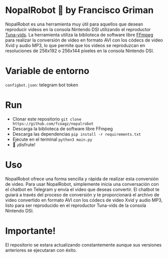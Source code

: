 # NopalRobot 🌵 by Francisco Griman
NopalRobot es una herramienta muy útil para aquellos que desean reproducir videos en la consola Nintendo DSI utilizando el reproductor [Tuna-vids](https://github.com/chishm/tuna-vids). La herramienta utiliza la biblioteca de software libre [FFmpeg](https://github.com/FFmpeg/FFmpeg) para realizar la conversión de video en formato AVI con los códecs de video Xvid y audio MP3, lo que permite que los videos se reproduzcan en resoluciones de 256x192 o 256x144 píxeles en la consola Nintendo DSI.

# Variable de entorno 
`configbot.json`: telegram bot token

# Run
- Clonar este repositorio `git clone https://github.com/fcoagz/nopalrobot`
- Descarga la biblioteca de software libre FFmpeg
- Descarga las dependencias `pip install -r requirements.txt`
- Ejecute en el terminal `python3 main.py`
- 🌵 ¡disfrute!

# Uso
NopalRobot ofrece una forma sencilla y rápida de realizar esta conversión de video. Para usar NopalRobot, simplemente inicia una conversación con el chatbot en Telegram y envía el video que deseas convertir. El chatbot te guiará a través del proceso de conversión y te proporcionará el archivo de video convertido en formato AVI con los códecs de video Xvid y audio MP3, listo para ser reproducido en el reproductor Tuna-vids de la consola Nintendo DSI.

# Importante!
El repositorio se estara actualizando constantemente aunque sus versiones anteriores se ejecutaran con éxito.
